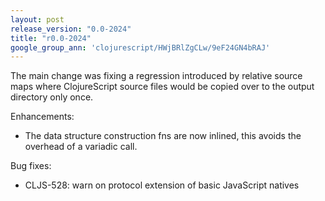 ```yaml
---
layout: post
release_version: "0.0-2024"
title: "r0.0-2024"
google_group_ann: 'clojurescript/HWjBRlZgCLw/9eF24GN4bRAJ'
---
```


The main change was fixing a regression introduced by relative source
maps where ClojureScript source files would be copied over to the output
directory only once.

Enhancements:

* The data structure construction fns are now inlined, this
  avoids the overhead of a variadic call.

Bug fixes:

* CLJS-528: warn on protocol extension of basic JavaScript natives
